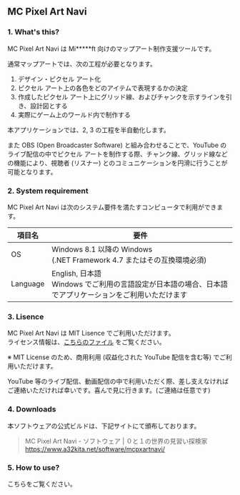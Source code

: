 ## MC Pixel Art Navi

### 1. What's this?
 MC Pixel Art Navi は Mi*****ft 向けのマップアート制作支援ツールです。

 通常マップアートでは、次の工程が必要となります。
 1. デザイン・ピクセル アート化
 2. ピクセル アート上の各色をどのアイテムで表現するかの決定
 3. 作成したピクセル アート上にグリッド線、およびチャンクを示すラインを引き、設計図とする
 4. 実際にゲーム上のワールド内で制作する

 本アプリケーションでは、2, 3 の工程を半自動化します。

 また OBS (Open Broadcaster Software) と組み合わせることで、YouTube のライブ配信の中でピクセル アートを制作する際、チャンク線、グリッド線などの機能により、視聴者 (リスナー) とのコミュニケーションを円滑に行うことが可能となります。

### 2. System requirement
 MC Pixel Art Navi は次のシステム要件を満たすコンピュータで利用ができます。

 | 項目名   | 要件                                                                   |
 |---------|------------------------------------------------------------------------|
 | OS      | Windows 8.1 以降の Windows<br>(.NET Framework 4.7 またはその互換環境必須) |
 | Language| English, 日本語<br>Windows でご利用の言語設定が日本語の場合、日本語でアプリケーションをご利用いただけます |

### 3. Lisence
 MC Pixel Art Navi は MIT Lisence でご利用いただけます。  
 ライセンス情報は、[こちらのファイル](LICENSE) をご覧ください。

 ※ MIT License のため、商用利用 (収益化された YouTube 配信を含む等) でご利用いただけます。

 YouTube 等のライブ配信、動画配信の中で利用いただく際、差し支えなければご連絡いただければ幸いです。喜んで見に行きます。(ご連絡は任意です)

### 4. Downloads
 本ソフトウェアの公式ビルドは、下記サイトにて頒布しております。  

> MC Pixel Art Navi - ソフトウェア | ０と１の世界の見習い探検家  
> https://www.a32kita.net/software/mcpxartnavi/

### 5. How to use?
 こちらをご覧ください。